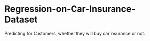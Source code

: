 # Regression-on-Car-Insurance-Dataset
Predicting for Customers, whether they will buy car insurance or not.

